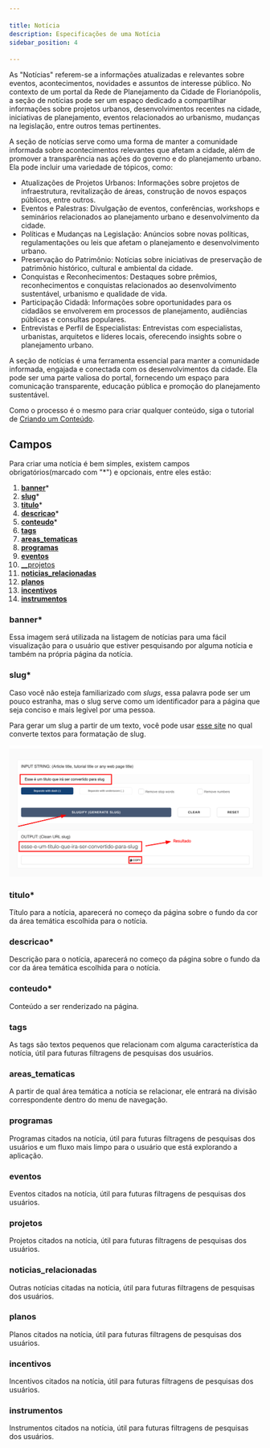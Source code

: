 ```yaml
---

title: Notícia
description: Especificações de uma Notícia
sidebar_position: 4

---
```


As "Notícias" referem-se a informações atualizadas e relevantes sobre eventos, acontecimentos, novidades e assuntos de interesse público. No contexto de um portal da Rede de Planejamento da Cidade de Florianópolis, a seção de notícias pode ser um espaço dedicado a compartilhar informações sobre projetos urbanos, desenvolvimentos recentes na cidade, iniciativas de planejamento, eventos relacionados ao urbanismo, mudanças na legislação, entre outros temas pertinentes.

A seção de notícias serve como uma forma de manter a comunidade informada sobre acontecimentos relevantes que afetam a cidade, além de promover a transparência nas ações do governo e do planejamento urbano. Ela pode incluir uma variedade de tópicos, como:

- Atualizações de Projetos Urbanos: Informações sobre projetos de infraestrutura, revitalização de áreas, construção de novos espaços públicos, entre outros.
- Eventos e Palestras: Divulgação de eventos, conferências, workshops e seminários relacionados ao planejamento urbano e desenvolvimento da cidade.
- Políticas e Mudanças na Legislação: Anúncios sobre novas políticas, regulamentações ou leis que afetam o planejamento e desenvolvimento urbano.
- Preservação do Patrimônio: Notícias sobre iniciativas de preservação de patrimônio histórico, cultural e ambiental da cidade.
- Conquistas e Reconhecimentos: Destaques sobre prêmios, reconhecimentos e conquistas relacionados ao desenvolvimento sustentável, urbanismo e qualidade de vida.
- Participação Cidadã: Informações sobre oportunidades para os cidadãos se envolverem em processos de planejamento, audiências públicas e consultas populares.
- Entrevistas e Perfil de Especialistas: Entrevistas com especialistas, urbanistas, arquitetos e líderes locais, oferecendo insights sobre o planejamento urbano.

A seção de notícias é uma ferramenta essencial para manter a comunidade informada, engajada e conectada com os desenvolvimentos da cidade. Ela pode ser uma parte valiosa do portal, fornecendo um espaço para comunicação transparente, educação pública e promoção do planejamento sustentável.

Como o processo é o mesmo para criar qualquer conteúdo, siga o tutorial de [Criando um Conteúdo](/docs/guias/gestao-de-conteudo/criando.md).

## Campos

Para criar uma notícia é bem simples, existem campos obrigatórios(marcado com "*") e opcionais, entre eles estão:

1. [__banner__](#banner)*
2. [__slug__](#slug)*
3. [__titulo__](#titulo)*
4. [__descricao__](#descricao)*
5. [__conteudo__](#conteudo)*
6. [__tags__](#tags)
7. [__areas_tematicas__](#areas_tematicas)
8. [__programas__](#programas)
9. [__eventos__](#eventos)
10. [__projetos](#projetos)
11. [__noticias_relacionadas__](#noticias_relacionadas)
12. [__planos__](#planos)
13. [__incentivos__](#incentivos)
14. [__instrumentos__](#instrumentos)

### banner*

Essa imagem será utilizada na listagem de notícias para uma fácil visualização para o usuário que estiver pesquisando por alguma notícia e também na própria página da notícia.

### slug*

Caso você não esteja familiarizado com _slugs_, essa palavra pode ser um pouco estranha, mas o slug serve como um identificador para a página que seja conciso e mais legível por uma pessoa.

Para gerar um slug a partir de um texto, você pode usar [esse site](https://slugify.online/) no qual converte textos para formatação de slug.

![Alt](images/generating-slug.png)

### titulo*

Título para a notícia, aparecerá no começo da página sobre o fundo da cor da área temática escolhida para o notícia.

### descricao*

Descrição para o notícia, aparecerá no começo da página sobre o fundo da cor da área temática escolhida para o notícia.

### conteudo*

Conteúdo a ser renderizado na página.

### tags

As tags são textos pequenos que relacionam com alguma característica da notícia, útil para futuras filtragens de pesquisas dos usuários.

### areas_tematicas

A partir de qual área temática a notícia se relacionar, ele entrará na divisão correspondente dentro do menu de navegação.

### programas

Programas citados na notícia, útil para futuras filtragens de pesquisas dos usuários e um fluxo mais limpo para o usuário que está explorando a aplicação.

### eventos

Eventos citados na notícia, útil para futuras filtragens de pesquisas dos usuários.

### projetos

Projetos citados na notícia, útil para futuras filtragens de pesquisas dos usuários.

### noticias_relacionadas

Outras notícias citadas na notícia, útil para futuras filtragens de pesquisas dos usuários.

### planos

Planos citados na notícia, útil para futuras filtragens de pesquisas dos usuários.

### incentivos

Incentivos citados na notícia, útil para futuras filtragens de pesquisas dos usuários.

### instrumentos

Instrumentos citados na notícia, útil para futuras filtragens de pesquisas dos usuários.
